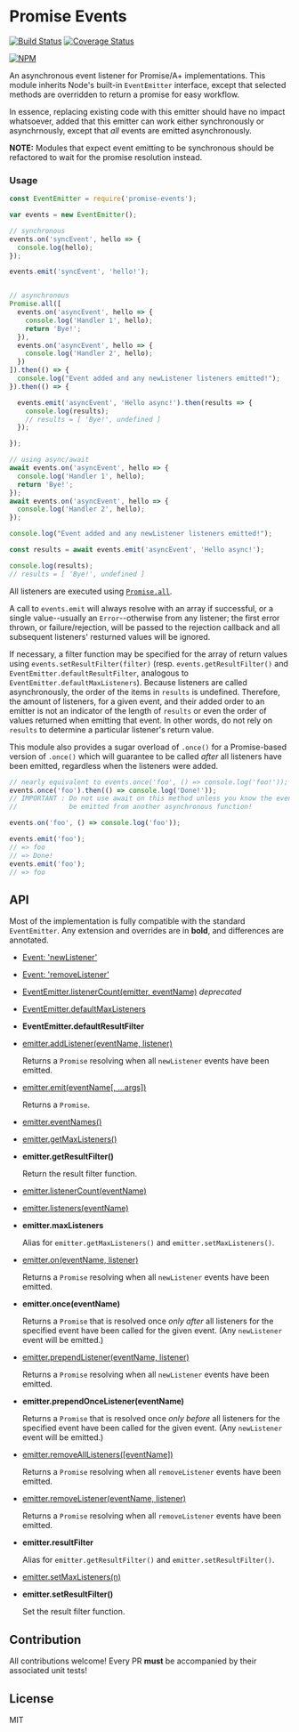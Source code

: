 # Promise Events
[![Build Status](https://travis-ci.org/yanickrochon/promise-events.svg?branch=master)](https://travis-ci.org/yanickrochon/promise-events) [![Coverage Status](https://coveralls.io/repos/yanickrochon/promise-events/badge.svg)](https://coveralls.io/r/yanickrochon/promise-events)

[![NPM](https://nodei.co/npm/promise-events.png?compact=true)](https://nodei.co/npm/promise-events/)

An asynchronous event listener for Promise/A+ implementations. This module inherits Node's built-in `EventEmitter` interface, except that selected methods are overridden to return a promise for easy workflow.

In essence, replacing existing code with this emitter should have no impact whatsoever, added that this emitter can work either synchronously or asynchrnously, except that *all* events are emitted asynchronously.

**NOTE:** Modules that expect event emitting to be synchronous should be refactored to wait for the promise resolution instead.


### Usage

```javascript
const EventEmitter = require('promise-events');

var events = new EventEmitter();

// synchronous
events.on('syncEvent', hello => {
  console.log(hello);
});

events.emit('syncEvent', 'hello!');


// asynchronous
Promise.all([
  events.on('asyncEvent', hello => {
    console.log('Handler 1', hello);
    return 'Bye!';
  }),
  events.on('asyncEvent', hello => {
    console.log('Handler 2', hello);
  })
]).then(() => {
  console.log("Event added and any newListener listeners emitted!");
}).then(() => {

  events.emit('asyncEvent', 'Hello async!').then(results => {
    console.log(results);
    // results = [ 'Bye!', undefined ]
  });

});

// using async/await
await events.on('asyncEvent', hello => {
  console.log('Handler 1', hello);
  return 'Bye!';
});
await events.on('asyncEvent', hello => {
  console.log('Handler 2', hello);
});

console.log("Event added and any newListener listeners emitted!");

const results = await events.emit('asyncEvent', 'Hello async!');

console.log(results);
// results = [ 'Bye!', undefined ]
```

All listeners are executed using [`Promise.all`](https://people.mozilla.org/~jorendorff/es6-draft.html#sec-promise.all).

A call to `events.emit` will always resolve with an array if successful, or a single value--usually an `Error`--otherwise from any listener; the first error thrown, or failure/rejection, will be passed to the rejection callback and all subsequent listeners' resturned values will be ignored.

If necessary, a filter function may be specified for the array of return values using `events.setResultFilter(filter)` (resp. `events.getResultFilter()` and `EventEmitter.defaultResultFilter`, analogous to `EventEmitter.defaultMaxListeners`). Because listeners are called asynchronously, the order of the items in `results` is undefined. Therefore, the amount of listeners, for a given event, and their added order to an emitter is not an indicator of the length of `results` or even the order of values returned when emitting that event. In other words, do not rely on `results` to determine a particular listener's return value.

This module also provides a sugar overload of `.once()` for a Promise-based version of `.once()` which will guarantee to be called *after* all listeners have been emitted, regardless when the listeners were added.

```javascript
// nearly equivalent to events.once('foo', () => console.log('foo!'));
events.once('foo').then(() => console.log('Done!'));
// IMPORTANT : Do not use await on this method unless you know the event will
//             be emitted from another asynchronous function!

events.on('foo', () => console.log('foo'));

events.emit('foo');
// => foo
// => Done!
events.emit('foo');
// => foo
```

## API

Most of the implementation is fully compatible with the standard `EventEmitter`. Any extension and overrides are in **bold**, and differences are annotated.

* [Event: 'newListener'](https://nodejs.org/api/events.html#events_event_newlistener)
* [Event: 'removeListener'](https://nodejs.org/api/events.html#events_event_removelistener)
* [EventEmitter.listenerCount(emitter, eventName)](https://nodejs.org/api/events.html#events_eventemitter_listenercount_emitter_eventname) *deprecated*
* [EventEmitter.defaultMaxListeners](https://nodejs.org/api/events.html#events_eventemitter_defaultmaxlisteners)
* **EventEmitter.defaultResultFilter**
* [emitter.addListener(eventName, listener)](https://nodejs.org/api/events.html#events_emitter_addlistener_eventname_listener)
  
  Returns a `Promise` resolving when all `newListener` events have been emitted.
* [emitter.emit(eventName[, ...args])](https://nodejs.org/api/events.html#events_emitter_emit_eventname_args)
  
  Returns a `Promise`.
  
* [emitter.eventNames()](https://nodejs.org/api/events.html#events_emitter_eventnames)
* [emitter.getMaxListeners()](https://nodejs.org/api/events.html#events_emitter_getmaxlisteners)
* **emitter.getResultFilter()**
  
  Return the result filter function.
  
* [emitter.listenerCount(eventName)](https://nodejs.org/api/events.html#events_emitter_listenercount_eventname)
* [emitter.listeners(eventName)](https://nodejs.org/api/events.html#events_emitter_listeners_eventname)
* **emitter.maxListeners**
  
  Alias for `emitter.getMaxListeners()` and `emitter.setMaxListeners()`.
  
* [emitter.on(eventName, listener)](https://nodejs.org/api/events.html#events_emitter_on_eventname_listener)
  
  Returns a `Promise` resolving when all `newListener` events have been emitted.
  
* **emitter.once(eventName)**
  
  Returns a `Promise` that is resolved once *only after* all listeners for the specified event have been called for the given event. (Any `newListener` event will be emitted.)
  
* [emitter.prependListener(eventName, listener)](https://nodejs.org/api/events.html#events_emitter_prependlistener_eventname_listener)
  
  Returns a `Promise` resolving when all `newListener` events have been emitted.
  
* **emitter.prependOnceListener(eventName)**
  
  Returns a `Promise` that is resolved once *only before* all listeners for the specified event have been called for the given event. (Any `newListener` event will be emitted.)
  
* [emitter.removeAllListeners([eventName])](https://nodejs.org/api/events.html#events_emitter_removealllisteners_eventname)
  
  Returns a `Promise` resolving when all `removeListener` events have been emitted.
  
* [emitter.removeListener(eventName, listener)](https://nodejs.org/api/events.html#events_emitter_removelistener_eventname_listener)
  
  Returns a `Promise` resolving when all `removeListener` events have been emitted.
  
* **emitter.resultFilter**
  
  Alias for `emitter.getResultFilter()` and `emitter.setResultFilter()`.
  
* [emitter.setMaxListeners(n)](https://nodejs.org/api/events.html#events_emitter_setmaxlisteners_n)
* **emitter.setResultFilter()**
  
  Set the result filter function.


## Contribution

All contributions welcome! Every PR **must** be accompanied by their associated
unit tests!


## License

MIT
